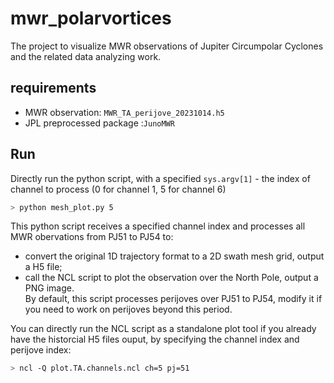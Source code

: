 # mwr_polarvortices
The project to visualize MWR observations of Jupiter Circumpolar Cyclones and the related data analyzing work.

## requirements
- MWR observation: `MWR_TA_perijove_20231014.h5`  
- JPL preprocessed package :`JunoMWR`

## Run
Directly run the python script, with a specified `sys.argv[1]` - the index of channel to process (0 for channel 1, 5 for channel 6) 
```bash
> python mesh_plot.py 5 
```
This python script receives a specified channel index and processes all MWR obervations from PJ51 to PJ54 to:
- convert the original 1D trajectory format to a 2D swath mesh grid, output a H5 file;
- call the NCL script to plot the observation over the North Pole, output a PNG image.  
By default, this script processes perijoves over PJ51 to PJ54, modify it if you need to work on perijoves beyond this period.

You can directly run the NCL script as a standalone plot tool if you already have the historcial H5 files ouput, by specifying the channel index and perijove index:
```bash
> ncl -Q plot.TA.channels.ncl ch=5 pj=51
```

